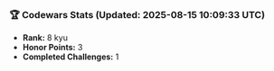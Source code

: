 ### 🏆 Codewars Stats (Updated: 2025-08-15 10:09:33 UTC)

- **Rank:** 8 kyu
- **Honor Points:** 3
- **Completed Challenges:** 1
